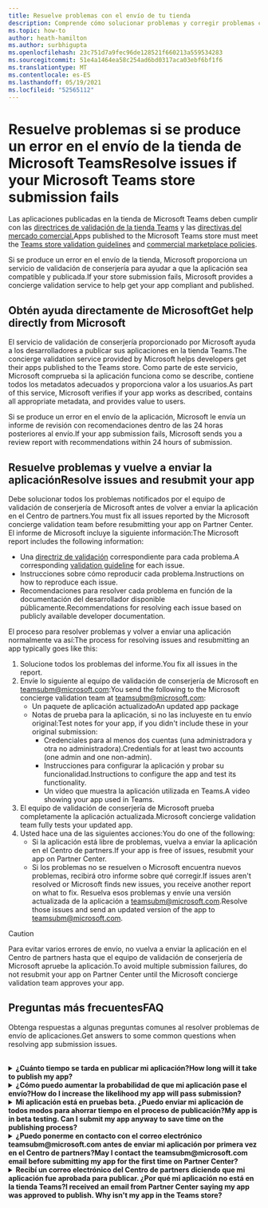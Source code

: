 ```yaml
---
title: Resuelve problemas con el envío de tu tienda
description: Comprende cómo solucionar problemas y corregir problemas con el envío de tu tienda Microsoft Teams.
ms.topic: how-to
author: heath-hamilton
ms.author: surbhigupta
ms.openlocfilehash: 23c751d7a9fec96de128521f660213a559534283
ms.sourcegitcommit: 51e4a1464ea58c254ad6bd0317aca03ebf6bf1f6
ms.translationtype: MT
ms.contentlocale: es-ES
ms.lasthandoff: 05/19/2021
ms.locfileid: "52565112"
---
```

# <a name="resolve-issues-if-your-microsoft-teams-store-submission-fails"></a><span data-ttu-id="36477-103">Resuelve problemas si se produce un error en el envío de la tienda de Microsoft Teams</span><span class="sxs-lookup"><span data-stu-id="36477-103">Resolve issues if your Microsoft Teams store submission fails</span></span>

<span data-ttu-id="36477-104">Las aplicaciones publicadas en la tienda de Microsoft Teams deben cumplir con las [directrices de validación de la tienda Teams](~/concepts/deploy-and-publish/appsource/prepare/teams-store-validation-guidelines.md) y las [directivas del mercado comercial.](/legal/marketplace/certification-policies)</span><span class="sxs-lookup"><span data-stu-id="36477-104">Apps published to the Microsoft Teams store must meet the [Teams store validation guidelines](~/concepts/deploy-and-publish/appsource/prepare/teams-store-validation-guidelines.md) and [commercial marketplace policies](/legal/marketplace/certification-policies).</span></span>

<span data-ttu-id="36477-105">Si se produce un error en el envío de la tienda, Microsoft proporciona un servicio de validación de conserjería para ayudar a que la aplicación sea compatible y publicada.</span><span class="sxs-lookup"><span data-stu-id="36477-105">If your store submission fails, Microsoft provides a concierge validation service to help get your app compliant and published.</span></span>

## <a name="get-help-directly-from-microsoft"></a><span data-ttu-id="36477-106">Obtén ayuda directamente de Microsoft</span><span class="sxs-lookup"><span data-stu-id="36477-106">Get help directly from Microsoft</span></span>

<span data-ttu-id="36477-107">El servicio de validación de conserjería proporcionado por Microsoft ayuda a los desarrolladores a publicar sus aplicaciones en la tienda Teams.</span><span class="sxs-lookup"><span data-stu-id="36477-107">The concierge validation service provided by Microsoft helps developers get their apps published to the Teams store.</span></span> <span data-ttu-id="36477-108">Como parte de este servicio, Microsoft comprueba si la aplicación funciona como se describe, contiene todos los metadatos adecuados y proporciona valor a los usuarios.</span><span class="sxs-lookup"><span data-stu-id="36477-108">As part of this service, Microsoft verifies if your app works as described, contains all appropriate metadata, and provides value to users.</span></span>

<span data-ttu-id="36477-109">Si se produce un error en el envío de la aplicación, Microsoft le envía un informe de revisión con recomendaciones dentro de las 24 horas posteriores al envío.</span><span class="sxs-lookup"><span data-stu-id="36477-109">If your app submission fails, Microsoft sends you a review report with recommendations within 24 hours of submission.</span></span>

## <a name="resolve-issues-and-resubmit-your-app"></a><span data-ttu-id="36477-110">Resuelve problemas y vuelve a enviar la aplicación</span><span class="sxs-lookup"><span data-stu-id="36477-110">Resolve issues and resubmit your app</span></span>

<span data-ttu-id="36477-111">Debe solucionar todos los problemas notificados por el equipo de validación de conserjería de Microsoft antes de volver a enviar la aplicación en el Centro de partners.</span><span class="sxs-lookup"><span data-stu-id="36477-111">You must fix all issues reported by the Microsoft concierge validation team before resubmitting your app on Partner Center.</span></span> <span data-ttu-id="36477-112">El informe de Microsoft incluye la siguiente información:</span><span class="sxs-lookup"><span data-stu-id="36477-112">The Microsoft report includes the following information:</span></span>

* <span data-ttu-id="36477-113">Una [directriz de validación](~/concepts/deploy-and-publish/appsource/prepare/teams-store-validation-guidelines.md) correspondiente para cada problema.</span><span class="sxs-lookup"><span data-stu-id="36477-113">A corresponding [validation guideline](~/concepts/deploy-and-publish/appsource/prepare/teams-store-validation-guidelines.md) for each issue.</span></span>
* <span data-ttu-id="36477-114">Instrucciones sobre cómo reproducir cada problema.</span><span class="sxs-lookup"><span data-stu-id="36477-114">Instructions on how to reproduce each issue.</span></span>
* <span data-ttu-id="36477-115">Recomendaciones para resolver cada problema en función de la documentación del desarrollador disponible públicamente.</span><span class="sxs-lookup"><span data-stu-id="36477-115">Recommendations for resolving each issue based on publicly available developer documentation.</span></span>

<span data-ttu-id="36477-116">El proceso para resolver problemas y volver a enviar una aplicación normalmente va así:</span><span class="sxs-lookup"><span data-stu-id="36477-116">The process for resolving issues and resubmitting an app typically goes like this:</span></span>

1. <span data-ttu-id="36477-117">Solucione todos los problemas del informe.</span><span class="sxs-lookup"><span data-stu-id="36477-117">You fix all issues in the report.</span></span>
1. <span data-ttu-id="36477-118">Envíe lo siguiente al equipo de validación de conserjería de Microsoft en <a href="mailto:teamsubm@microsoft.com">teamsubm@microsoft.com:</a></span><span class="sxs-lookup"><span data-stu-id="36477-118">You send the following to the Microsoft concierge validation team at <a href="mailto:teamsubm@microsoft.com">teamsubm@microsoft.com</a>:</span></span>
   * <span data-ttu-id="36477-119">Un paquete de aplicación actualizado</span><span class="sxs-lookup"><span data-stu-id="36477-119">An updated app package</span></span>
   * <span data-ttu-id="36477-120">Notas de prueba para la aplicación, si no las incluyeste en tu envío original:</span><span class="sxs-lookup"><span data-stu-id="36477-120">Test notes for your app, if you didn't include these in your original submission:</span></span>
      * <span data-ttu-id="36477-121">Credenciales para al menos dos cuentas (una administradora y otra no administradora).</span><span class="sxs-lookup"><span data-stu-id="36477-121">Credentials for at least two accounts (one admin and one non-admin).</span></span>
      * <span data-ttu-id="36477-122">Instrucciones para configurar la aplicación y probar su funcionalidad.</span><span class="sxs-lookup"><span data-stu-id="36477-122">Instructions to configure the app and test its functionality.</span></span>
      * <span data-ttu-id="36477-123">Un vídeo que muestra la aplicación utilizada en Teams.</span><span class="sxs-lookup"><span data-stu-id="36477-123">A video showing your app used in Teams.</span></span>
1. <span data-ttu-id="36477-124">El equipo de validación de conserjería de Microsoft prueba completamente la aplicación actualizada.</span><span class="sxs-lookup"><span data-stu-id="36477-124">Microsoft concierge validation team fully tests your updated app.</span></span>
1. <span data-ttu-id="36477-125">Usted hace una de las siguientes acciones:</span><span class="sxs-lookup"><span data-stu-id="36477-125">You do one of the following:</span></span>
   * <span data-ttu-id="36477-126">Si la aplicación está libre de problemas, vuelva a enviar la aplicación en el Centro de partners.</span><span class="sxs-lookup"><span data-stu-id="36477-126">If your app is free of issues, resubmit your app on Partner Center.</span></span>
   * <span data-ttu-id="36477-127">Si los problemas no se resuelven o Microsoft encuentra nuevos problemas, recibirá otro informe sobre qué corregir.</span><span class="sxs-lookup"><span data-stu-id="36477-127">If issues aren't resolved or Microsoft finds new issues, you receive another report on what to fix.</span></span> <span data-ttu-id="36477-128">Resuelva esos problemas y envíe una versión actualizada de la aplicación a <a href="mailto:teamsubm@microsoft.com">teamsubm@microsoft.com</a>.</span><span class="sxs-lookup"><span data-stu-id="36477-128">Resolve those issues and send an updated version of the app to <a href="mailto:teamsubm@microsoft.com">teamsubm@microsoft.com</a>.</span></span>

> [!CAUTION]
> <span data-ttu-id="36477-129">Para evitar varios errores de envío, no vuelva a enviar la aplicación en el Centro de partners hasta que el equipo de validación de conserjería de Microsoft apruebe la aplicación.</span><span class="sxs-lookup"><span data-stu-id="36477-129">To avoid multiple submission failures, do not resubmit your app on Partner Center until the Microsoft concierge validation team approves your app.</span></span>

## <a name="faq"></a><span data-ttu-id="36477-130">Preguntas más frecuentes</span><span class="sxs-lookup"><span data-stu-id="36477-130">FAQ</span></span>

<span data-ttu-id="36477-131">Obtenga respuestas a algunas preguntas comunes al resolver problemas de envío de aplicaciones.</span><span class="sxs-lookup"><span data-stu-id="36477-131">Get answers to some common questions when resolving app submission issues.</span></span>

<br>

<details>

<summary><span data-ttu-id="36477-132"><b>¿Cuánto tiempo se tarda en publicar mi aplicación?</b></span><span class="sxs-lookup"><span data-stu-id="36477-132"><b>How long will it take to publish my app?</b></span></span></summary>

<span data-ttu-id="36477-133">Si el envío de la tienda no tiene problemas, la aplicación se publicará en un plazo de 1 a 2 días hábiles.</span><span class="sxs-lookup"><span data-stu-id="36477-133">If your store submission has no issues, your app will publish within 1-2 business days.</span></span> <span data-ttu-id="36477-134">Si se produce un error en la aplicación, un equipo de Microsoft le proporciona recomendaciones para solucionar los problemas.</span><span class="sxs-lookup"><span data-stu-id="36477-134">If your app fails, a team from Microsoft provides you with recommendations to fix the issues.</span></span> <span data-ttu-id="36477-135">Una vez que realices esas correcciones y vuelvas a enviar una aplicación actualizada a ese equipo, se te notificará en 24 horas si la aplicación está lista para publicar o aún necesita más trabajo.</span><span class="sxs-lookup"><span data-stu-id="36477-135">Once you make those fixes and resend an updated app to that team, you will be notified in 24 hours if your app is ready to publish or still needs more work.</span></span>

<br>

</details>

<details>

<summary><span data-ttu-id="36477-136"><b>¿Cómo puedo aumentar la probabilidad de que mi aplicación pase el envío?</b></span><span class="sxs-lookup"><span data-stu-id="36477-136"><b>How do I increase the likelihood my app will pass submission?</b></span></span></summary>

<span data-ttu-id="36477-137">Hacer lo siguiente puede conducir a un envío exitoso:</span><span class="sxs-lookup"><span data-stu-id="36477-137">Doing the following can lead to a successful submission:</span></span>

1. <span data-ttu-id="36477-138">Desarrolle la aplicación en función de las [directrices de diseño Teams.](~/concepts/design/design-teams-app-overview.md)</span><span class="sxs-lookup"><span data-stu-id="36477-138">Develop your app based on the [Teams design guidelines](~/concepts/design/design-teams-app-overview.md).</span></span>
1. <span data-ttu-id="36477-139">Asegúrese de que la aplicación se adhiere a las directrices de validación de la tienda Teams y [a las directivas](~/concepts/deploy-and-publish/appsource/prepare/teams-store-validation-guidelines.md) [de certificación del mercado comercial de Microsoft.](/legal/marketplace/certification-policies)</span><span class="sxs-lookup"><span data-stu-id="36477-139">Make sure your app adheres to the [Teams store validation guidelines](~/concepts/deploy-and-publish/appsource/prepare/teams-store-validation-guidelines.md) and [Microsoft commercial marketplace certification policies](/legal/marketplace/certification-policies).</span></span>
1. <span data-ttu-id="36477-140">Pruebe el paquete de la aplicación con la [herramienta de validación de aplicaciones Microsoft Teams.](https://dev.teams.microsoft.com/appvalidation.html)</span><span class="sxs-lookup"><span data-stu-id="36477-140">Test your app package with the [Microsoft Teams app validation tool](https://dev.teams.microsoft.com/appvalidation.html).</span></span>
1. <span data-ttu-id="36477-141">[Prepare el envío de su tienda Teams.](~/concepts/deploy-and-publish/appsource/prepare/submission-checklist.md)</span><span class="sxs-lookup"><span data-stu-id="36477-141">[Prepare your Teams store submission](~/concepts/deploy-and-publish/appsource/prepare/submission-checklist.md).</span></span>

<br>

</details>

<details>

<summary><span data-ttu-id="36477-142"><b>Mi aplicación está en pruebas beta. ¿Puedo enviar mi aplicación de todos modos para ahorrar tiempo en el proceso de publicación?</b></span><span class="sxs-lookup"><span data-stu-id="36477-142"><b>My app is in beta testing. Can I submit my app anyway to save time on the publishing process?</b></span></span></summary>

<span data-ttu-id="36477-143">No.</span><span class="sxs-lookup"><span data-stu-id="36477-143">No.</span></span> <span data-ttu-id="36477-144">Microsoft solo valida las aplicaciones preparadas para la producción.</span><span class="sxs-lookup"><span data-stu-id="36477-144">Microsoft only validates production-ready apps.</span></span>

<br>

</details>

<details>

<summary><span data-ttu-id="36477-145"><b>¿Puedo ponerme en contacto con el correo electrónico teamsubm@microsoft.com antes de enviar mi aplicación por primera vez en el Centro de partners?</b></span><span class="sxs-lookup"><span data-stu-id="36477-145"><b>May I contact the teamsubm@microsoft.com email before submitting my app for the first time on Partner Center?</b></span></span></summary>

<span data-ttu-id="36477-146">No.</span><span class="sxs-lookup"><span data-stu-id="36477-146">No.</span></span> <span data-ttu-id="36477-147">Microsoft no comienza a validar la aplicación hasta que envíes la aplicación por primera vez en el Centro de partners.</span><span class="sxs-lookup"><span data-stu-id="36477-147">Microsoft doesn't start validating your app until you submit your app for the first time on Partner Center.</span></span>

<br>

</details>

<details>

<summary><span data-ttu-id="36477-148"><b>Recibí un correo electrónico del Centro de partners diciendo que mi aplicación fue aprobada para publicar. ¿Por qué mi aplicación no está en la tienda Teams?</b></span><span class="sxs-lookup"><span data-stu-id="36477-148"><b>I received an email from Partner Center saying my app was approved to publish. Why isn't my app in the Teams store?</b></span></span></summary>

<span data-ttu-id="36477-149">Una vez aprobada la aplicación, la publicación suele tardar entre 1 y 2 días hábiles en función de las capacidades de la aplicación.</span><span class="sxs-lookup"><span data-stu-id="36477-149">Once your app is approved, publishing usually takes 1-2 business days depending on the app's capabilities.</span></span><span data-ttu-id="36477-150">Si la aplicación no se ha publicado después de dos días hábiles, ponte en contacto con <a href="mailto:teamsubm@microsoft.com">teamsubm@microsoft.com</a>.</span><span class="sxs-lookup"><span data-stu-id="36477-150"> If your app hasn't published after two business days, contact <a href="mailto:teamsubm@microsoft.com">teamsubm@microsoft.com</a>.</span></span>

<br>

</details>
